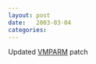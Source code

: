 ```yaml
---
layout: post
date:   2003-03-04
categories:
---
```

Updated <a href="zlinux/vmparms">VMPARM</a> patch
